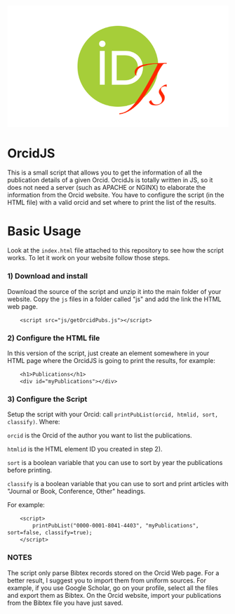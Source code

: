 ![200](logo.png)

# OrcidJS
This is a small script that allows you to get the information of all the publication details of a given Orcid.
OrcidJs is totally written in JS, so it does not need a server (such as APACHE or NGINX) to elaborate the information from the Orcid website.
You have to configure the script (in the HTML file) with a valid orcid and set where to print the list of the results. 


# Basic Usage
Look at the ```index.html``` file attached to this repository to see how the script works. 
To let it work on your website follow those steps.

### 1) Download and install
Download the source of the script and unzip it into the main folder of your website.
Copy the ```js``` files in a folder called "js" and add the link the HTML web page.
````
    <script src="js/getOrcidPubs.js"></script>
```` 

### 2) Configure the HTML file
In this version of the script, just create an element somewhere in your HTML page where the OrcidJS is going to print the results, for example:
````
    <h1>Publications</h1>
    <div id="myPublications"></div>
````

### 3) Configure the Script
Setup the script with your Orcid: call `````printPubList(orcid, htmlid, sort, classify)`````. Where:

`orcid` is the Orcid of the author you want to list the publications.

`htmlid` is the HTML element ID you created in step 2).

`sort` is a boolean variable that you can use to sort by year the publications before printing.

`classify` is a boolean variable that you can use to sort and print articles with "Journal or Book, Conference, Other" headings.

For example:
```
    <script>
        printPubList("0000-0001-8041-4403", "myPublications", sort=false, classify=true);
    </script>
```
### NOTES
The script only parse Bibtex records stored on the Orcid Web page. 
For a better result, I suggest you to import them from uniform sources.
For example, if you use Google Scholar, go on your profile, select all the files and export them as Bibtex.
On the Orcid website, import your publications from the Bibtex file you have just saved. 